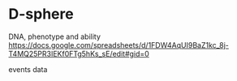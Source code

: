 # D-sphere
DNA, phenotype and ability
https://docs.google.com/spreadsheets/d/1FDW4AqUI9BaZ1kc_8j-T4MQ25PR3IEKf0FTg5hKs_sE/edit#gid=0

events data